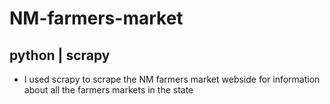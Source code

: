 # NM-farmers-market

## python | scrapy

- I used scrapy to scrape the NM farmers market webside for information about all the farmers markets in the state
